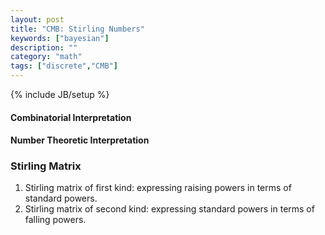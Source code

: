 ```yaml
---
layout: post
title: "CMB: Stirling Numbers"
keywords: ["bayesian"]
description: ""
category: "math"
tags: ["discrete","CMB"]
---
```

{% include JB/setup %}

#### Combinatorial Interpretation
#### Number Theoretic Interpretation

### Stirling Matrix
1. Stirling matrix of first kind: expressing raising powers in terms of standard
   powers.
2. Stirling matrix of second kind: expressing standard powers in terms of
   falling powers.

